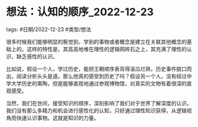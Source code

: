 # 想法：认知的顺序_2022-12-23


tags: #日期/2022-12-23 #类型/想法 

很多时候我们能够明显的察觉到，学到的事物或者概念是建立在关联其他概念的基础上的。这样的特性是，其高高地堆在理性的逻辑网砖石之上，其充满了理性的认识，缺乏感性的认识。

  

比如说，假设一个人，学过历史，能把王朝顺序表背得滚瓜烂熟，历史事件脱口而出，阅读分析头头是道。那么他真的感受到历史了吗？假设另一个人，没有经过中学大学历史的熏陶，但是能够直观地通过参观博物馆，对真实的文物有着很深的直观感受。

  

当然，我们在世间，接受知识的顺序，深刻影响了我们对于世界了解深度的认识。我们没有那么多精力和机会进行感性化的认知，只好通过理性知识获得，从逻辑视角而快速认识事物。这就是知识的力量。